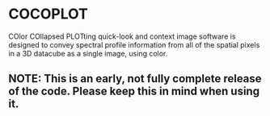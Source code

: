 # COCOPLOT
COlor COllapsed PLOTting quick-look and context image software is designed to convey spectral profile information from all of the spatial pixels in a 3D datacube as a single image, using color.

## NOTE: This is an early, not fully complete release of the code. Please keep this in mind when using it. 



